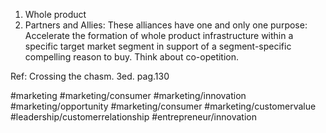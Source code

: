 1) Whole product
2) Partners and Allies: These alliances have one and only one purpose: Accelerate the formation of whole product infrastructure within a specific target market segment in support of a segment-specific compelling reason to buy. Think about co-opetition.

Ref: Crossing the chasm. 3ed. pag.130

#marketing #marketing/consumer #marketing/innovation #marketing/opportunity #marketing/consumer #marketing/customervalue #leadership/customerrelationship #entrepreneur/innovation 
